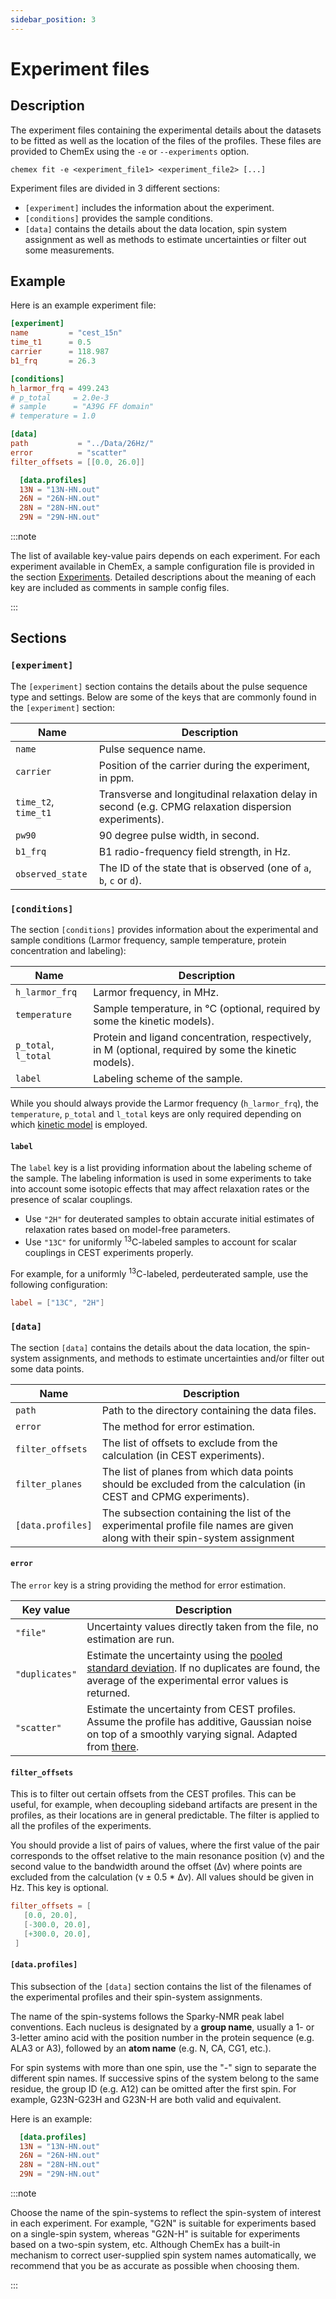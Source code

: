 ```yaml
---
sidebar_position: 3
---
```


# Experiment files

## Description

The experiment files containing the experimental details about the datasets to
be fitted as well as the location of the files of the profiles. These files are
provided to ChemEx using the `-e` or `--experiments` option.

```shell
chemex fit -e <experiment_file1> <experiment_file2> [...]
```

Experiment files are divided in 3 different sections:

- `[experiment]` includes the information about the experiment.
- `[conditions]` provides the sample conditions.
- `[data]` contains the details about the data location, spin system assignment
  as well as methods to estimate uncertainties or filter out some measurements.

## Example

Here is an example experiment file:

```toml title="experiment.toml"
[experiment]
name         = "cest_15n"
time_t1      = 0.5
carrier      = 118.987
b1_frq       = 26.3

[conditions]
h_larmor_frq = 499.243
# p_total     = 2.0e-3
# sample      = "A39G FF domain"
# temperature = 1.0

[data]
path           = "../Data/26Hz/"
error          = "scatter"
filter_offsets = [[0.0, 26.0]]

  [data.profiles]
  13N = "13N-HN.out"
  26N = "26N-HN.out"
  28N = "28N-HN.out"
  29N = "29N-HN.out"
```

:::note

The list of available key-value pairs depends on each experiment. For each
experiment available in ChemEx, a sample configuration file is provided in the
section [Experiments](/docs/experiments). Detailed descriptions about the
meaning of each key are included as comments in sample config files.

:::

## Sections

### `[experiment]`

The `[experiment]` section contains the details about the pulse sequence type
and settings. Below are some of the keys that are commonly found in the
`[experiment]` section:

| Name                 | Description                                                                                           |
| -------------------- | ----------------------------------------------------------------------------------------------------- |
| `name`               | Pulse sequence name.                                                                                  |
| `carrier`            | Position of the carrier during the experiment, in ppm.                                                |
| `time_t2`, `time_t1` | Transverse and longitudinal relaxation delay in second (e.g. CPMG relaxation dispersion experiments). |
| `pw90`               | 90 degree pulse width, in second.                                                                     |
| `b1_frq`             | B1 radio-frequency field strength, in Hz.                                                             |
| `observed_state`     | The ID of the state that is observed (one of `a`, `b`, `c` or `d`).                                   |

### `[conditions]`

The section `[conditions]` provides information about the experimental and
sample conditions (Larmor frequency, sample temperature, protein concentration
and labeling):

| Name                 | Description                                                                                           |
| -------------------- | ----------------------------------------------------------------------------------------------------- |
| `h_larmor_frq`       | Larmor frequency, in MHz.                                                                             |
| `temperature`        | Sample temperature, in °C (optional, required by some the kinetic models).                            |
| `p_total`, `l_total` | Protein and ligand concentration, respectively, in M (optional, required by some the kinetic models). |
| `label`              | Labeling scheme of the sample.                                                                        |

While you should always provide the Larmor frequency (`h_larmor_frq`), the
`temperature`, `p_total` and `l_total` keys are only required depending on which
[kinetic model](kinetic_models.md) is employed.

#### `label`

The `label` key is a list providing information about the labeling scheme of the
sample. The labeling information is used in some experiments to take into
account some isotopic effects that may affect relaxation rates or the presence
of scalar couplings.

- Use `"2H"` for deuterated samples to obtain accurate initial estimates of
  relaxation rates based on model-free parameters.
- Use `"13C"` for uniformly <sup>13</sup>C-labeled samples to account for scalar
  couplings in CEST experiments properly.

For example, for a uniformly <sup>13</sup>C-labeled, perdeuterated sample, use
the following configuration:

```toml
label = ["13C", "2H"]
```

### `[data]`

The section `[data]` contains the details about the data location, the
spin-system assignments, and methods to estimate uncertainties and/or filter out
some data points.

| Name              | Description                                                                                                                 |
| ----------------- | --------------------------------------------------------------------------------------------------------------------------- |
| `path`            | Path to the directory containing the data files.                                                                            |
| `error`           | The method for error estimation.                                                                                            |
| `filter_offsets`  | The list of offsets to exclude from the calculation (in CEST experiments).                                                  |
| `filter_planes`   | The list of planes from which data points should be excluded from the calculation (in CEST and CPMG experiments).           |
| `[data.profiles]` | The subsection containing the list of the experimental profile file names are given along with their spin-system assignment |

#### `error`

The `error` key is a string providing the method for error estimation.

| Key value      | Description                                                                                                                                                                                                                      |
| -------------- | -------------------------------------------------------------------------------------------------------------------------------------------------------------------------------------------------------------------------------- |
| `"file"`       | Uncertainty values directly taken from the file, no estimation are run.                                                                                                                                                          |
| `"duplicates"` | Estimate the uncertainty using the [pooled standard deviation](https://goldbook.iupac.org/html/P/P04758.html). If no duplicates are found, the average of the experimental error values is returned.                             |
| `"scatter"`    | Estimate the uncertainty from CEST profiles. Assume the profile has additive, Gaussian noise on top of a smoothly varying signal. Adapted from [there](https://fr.mathworks.com/matlabcentral/fileexchange/16683-estimatenoise). |

#### `filter_offsets`

This is to filter out certain offsets from the CEST profiles. This can be
useful, for example, when decoupling sideband artifacts are present in the
profiles, as their locations are in general predictable. The filter is applied
to all the profiles of the experiments.

You should provide a list of pairs of values, where the first value of the pair
corresponds to the offset relative to the main resonance position (ν) and the
second value to the bandwidth around the offset (Δν) where points are excluded
from the calculation (ν ± 0.5 \* Δν). All values should be given in Hz. This key
is optional.

```toml
filter_offsets = [
   [0.0, 20.0],
   [-300.0, 20.0],
   [+300.0, 20.0],
 ]
```

#### `[data.profiles]`

This subsection of the `[data]` section contains the list of the filenames of
the experimental profiles and their spin-system assignments.

The name of the spin-systems follows the Sparky-NMR peak label conventions. Each
nucleus is designated by a **group name**, usually a 1- or 3-letter amino acid
with the position number in the protein sequence (e.g. ALA3 or A3), followed by
an **atom name** (e.g. N, CA, CG1, etc.).

For spin systems with more than one spin, use the "-" sign to separate the
different spin names. If successive spins of the system belong to the same
residue, the group ID (e.g. A12) can be omitted after the first spin. For
example, G23N-G23H and G23N-H are both valid and equivalent.

Here is an example:

```toml
  [data.profiles]
  13N = "13N-HN.out"
  26N = "26N-HN.out"
  28N = "28N-HN.out"
  29N = "29N-HN.out"
```

:::note

Choose the name of the spin-systems to reflect the spin-system of interest in
each experiment. For example, "G2N" is suitable for experiments based on a
single-spin system, whereas "G2N-H" is suitable for experiments based on a
two-spin system, etc. Although ChemEx has a built-in mechanism to correct
user-supplied spin system names automatically, we recommend that you be as
accurate as possible when choosing them.

:::
